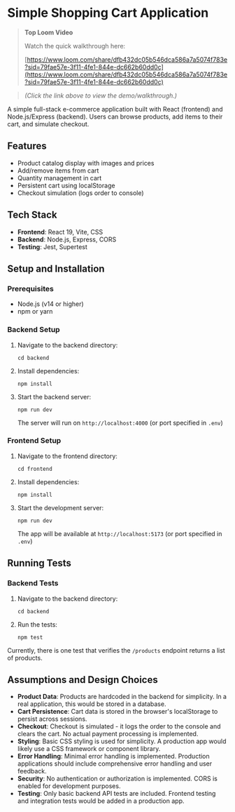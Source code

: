 # Simple Shopping Cart Application

> **Top Loom Video**
>
> Watch the quick walkthrough here:
>
> [https://www.loom.com/share/dfb432dc05b546dca586a7a5074f783e?sid=79fae57e-3f11-4fe1-844e-dc662b60dd0c](https://www.loom.com/share/dfb432dc05b546dca586a7a5074f783e?sid=79fae57e-3f11-4fe1-844e-dc662b60dd0c)
><img width="0" height="0" alt="Screenshot 2025-10-04 183131" src="https://github.com/user-attachments/assets/03ff1048-8685-44d5-894d-2978c535d6f4" />

> *(Click the link above to view the demo/walkthrough.)*

A simple full-stack e-commerce application built with React (frontend) and Node.js/Express (backend). Users can browse products, add items to their cart, and simulate checkout.

## Features

* Product catalog display with images and prices
* Add/remove items from cart
* Quantity management in cart
* Persistent cart using localStorage
* Checkout simulation (logs order to console)

## Tech Stack

* **Frontend**: React 19, Vite, CSS
* **Backend**: Node.js, Express, CORS
* **Testing**: Jest, Supertest

## Setup and Installation

### Prerequisites

* Node.js (v14 or higher)
* npm or yarn

### Backend Setup

1. Navigate to the backend directory:

   ```
   cd backend
   ```

2. Install dependencies:

   ```
   npm install
   ```

3. Start the backend server:

   ```
   npm run dev
   ```

   The server will run on `http://localhost:4000` (or port specified in `.env`)

### Frontend Setup

1. Navigate to the frontend directory:

   ```
   cd frontend
   ```

2. Install dependencies:

   ```
   npm install
   ```

3. Start the development server:

   ```
   npm run dev
   ```

   The app will be available at `http://localhost:5173` (or port specified in `.env`)

## Running Tests

### Backend Tests

1. Navigate to the backend directory:

   ```
   cd backend
   ```

2. Run the tests:

   ```
   npm test
   ```

Currently, there is one test that verifies the `/products` endpoint returns a list of products.

## Assumptions and Design Choices

* **Product Data**: Products are hardcoded in the backend for simplicity. In a real application, this would be stored in a database.
* **Cart Persistence**: Cart data is stored in the browser's localStorage to persist across sessions.
* **Checkout**: Checkout is simulated - it logs the order to the console and clears the cart. No actual payment processing is implemented.
* **Styling**: Basic CSS styling is used for simplicity. A production app would likely use a CSS framework or component library.
* **Error Handling**: Minimal error handling is implemented. Production applications should include comprehensive error handling and user feedback.
* **Security**: No authentication or authorization is implemented. CORS is enabled for development purposes.
* **Testing**: Only basic backend API tests are included. Frontend testing and integration tests would be added in a production app.
